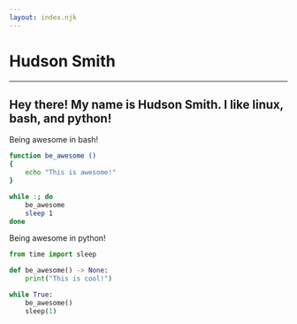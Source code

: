 ```yaml
---
layout: index.njk
---
```

# Hudson Smith
---
## Hey there! My name is Hudson Smith. I like linux, bash, and python! 

Being awesome in bash!

```bash
function be_awesome ()
{
    echo "This is awesome!"
}

while :; do
    be_awesome
    sleep 1
done
```

Being awesome in python!

```python
from time import sleep

def be_awesome() -> None:
	print("This is cool!")

while True:
	be_awesome()
	sleep(1)
```